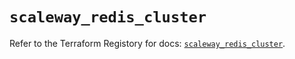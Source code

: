 # `scaleway_redis_cluster`

Refer to the Terraform Registory for docs: [`scaleway_redis_cluster`](https://registry.terraform.io/providers/scaleway/scaleway/2.17.0/docs/resources/redis_cluster).
